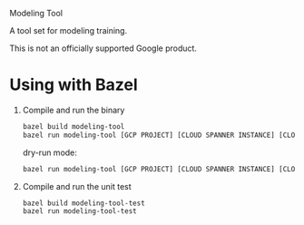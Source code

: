 Modeling Tool

A tool set for modeling training.

This is not an officially supported Google product.
# Using with Bazel
1. Compile and run the binary 
   ```bash
   bazel build modeling-tool
   bazel run modeling-tool [GCP PROJECT] [CLOUD SPANNER INSTANCE] [CLOUD SPANNER DATABASE]
   ```
   dry-run mode:
   ```bash
   bazel run modeling-tool [GCP PROJECT] [CLOUD SPANNER INSTANCE] [CLOUD SPANNER DATABASE] --dry-run
   ```
2. Compile and run the unit test
   ```bash
   bazel build modeling-tool-test
   bazel run modeling-tool-test
   ```

